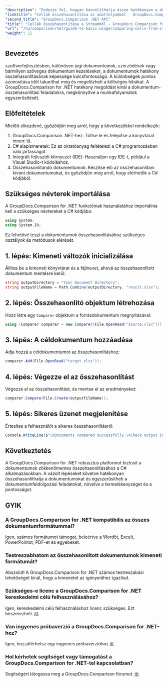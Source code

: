 ```yaml
---
"description": "Fedezze fel, hogyan hasonlíthatja össze hatékonyan a dokumentumokat a GroupDocs.Comparison for .NET segítségével. Ez az átfogó útmutató lépésről lépésre végigvezeti Önt a névterek importálásán, az összehasonlítási változók inicializálásán és a dokumentumok összehasonlításának elvégzésén."
"linktitle": "Cellák összehasonlítása az adatfolyamból - GroupDocs.Comparison .NET-hez"
"second_title": "GroupDocs.Comparison .NET API"
"title": "Cellák összehasonlítása a Streamből - GroupDocs.Comparison for .NET"
"url": "/hu/comparison/net/guide-to-basic-usage/comparing-cells-from-stream/"
"weight": 11
---
```


## Bevezetés

szoftverfejlesztésben, különösen jogi dokumentumok, szerződések vagy bármilyen szöveges dokumentum kezelésekor, a dokumentumok hatékony összehasonlításának képessége kulcsfontosságú. A különbségek pontos azonosítása időt takaríthat meg és megelőzheti a költséges hibákat. A GroupDocs.Comparison for .NET hatékony megoldást kínál a dokumentum-összehasonlítási feladatokra, megkönnyítve a munkafolyamatok egyszerűsítését.

## Előfeltételek

Mielőtt elkezdené, győződjön meg arról, hogy a következőkkel rendelkezik:

1. GroupDocs.Comparison .NET-hez: Töltse le és telepítse a könyvtárat innen: [itt](https://releases.groupdocs.com/comparison/net/).
2. C# alapismeretek: Ez az oktatóanyag feltételezi a C# programozásban való jártasságot.
3. Integrált fejlesztői környezet (IDE): Használjon egy IDE-t, például a Visual Studio-t kódoláshoz.
4. Összehasonlítandó dokumentumok: Készítse elő az összehasonlítani kívánt dokumentumokat, és győződjön meg arról, hogy elérhetők a C# kódjából.

## Szükséges névterek importálása

A GroupDocs.Comparison for .NET funkcióinak használatához importálnia kell a szükséges névtereket a C# kódjába:

```csharp
using System;
using System.IO;
```

Ez lehetővé teszi a dokumentumok összehasonlításához szükséges osztályok és metódusok elérését.

## 1. lépés: Kimeneti változók inicializálása

Állítsa be a kimeneti könyvtárat és a fájlnevet, ahová az összehasonlított dokumentum mentésre kerül:

```csharp
string outputDirectory = "Your Document Directory";
string outputFileName = Path.Combine(outputDirectory, "result.xlsx");
```

## 2. lépés: Összehasonlító objektum létrehozása

Hozz létre egy `Comparer` objektum a forrásdokumentum megnyitásával:

```csharp
using (Comparer comparer = new Comparer(File.OpenRead("source.xlsx")))
```

## 3. lépés: A céldokumentum hozzáadása

Adja hozzá a céldokumentumot az összehasonlításhoz:

```csharp
comparer.Add(File.OpenRead("target.xlsx"));
```

## 4. lépés: Végezze el az összehasonlítást

Végezze el az összehasonlítást, és mentse el az eredményeket:

```csharp
comparer.Compare(File.Create(outputFileName));
```

## 5. lépés: Sikeres üzenet megjelenítése

Értesítse a felhasználót a sikeres összehasonlításról:

```csharp
Console.WriteLine($"\nDocuments compared successfully.\nCheck output in {outputDirectory}.");
```

## Következtetés

A GroupDocs.Comparison for .NET robusztus platformot biztosít a dokumentumok zökkenőmentes összehasonlításához a C# alkalmazásokban. A vázolt lépéseket követve hatékonyan összehasonlíthatja a dokumentumokat és egyszerűsítheti a dokumentumfeldolgozási feladatokat, növelve a termelékenységet és a pontosságot.

## GYIK

### A GroupDocs.Comparison for .NET kompatibilis az összes dokumentumformátummal?

Igen, számos formátumot támogat, beleértve a Wordöt, Excelt, PowerPointot, PDF-et és egyebeket.

### Testreszabhatom az összehasonlított dokumentumok kimeneti formátumát?

Abszolút! A GroupDocs.Comparison for .NET számos testreszabási lehetőséget kínál, hogy a kimenetet az igényeidhez igazítsd.

### Szükséges-e licenc a GroupDocs.Comparison for .NET kereskedelmi célú felhasználásához?

Igen, kereskedelmi célú felhasználáshoz licenc szükséges. Ezt beszerezheti. [itt](https://purchase.groupdocs.com/buy).

### Van ingyenes próbaverzió a GroupDocs.Comparison for .NET-hez?

Igen, hozzáférhetsz egy ingyenes próbaverzióhoz [itt](https://releases.groupdocs.com/).

### Hol kérhetek segítséget vagy támogatást a GroupDocs.Comparison for .NET-tel kapcsolatban?

Segítségért látogassa meg a GroupDocs.Comparison fórumot. [itt](https://forum.groupdocs.com/c/comparison/12).
